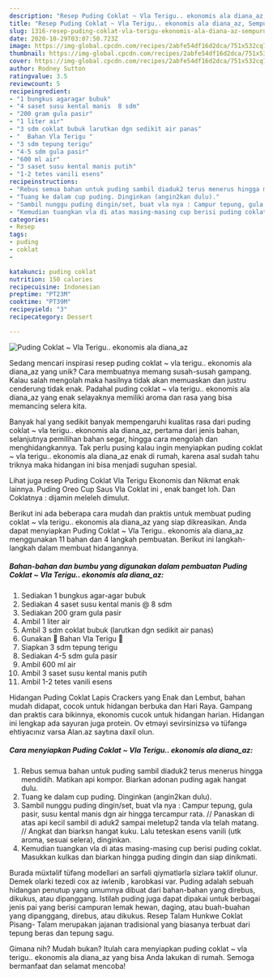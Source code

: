 ```yaml
---
description: "Resep Puding Coklat ~ Vla Terigu.. ekonomis ala diana_az, Sempurna"
title: "Resep Puding Coklat ~ Vla Terigu.. ekonomis ala diana_az, Sempurna"
slug: 1316-resep-puding-coklat-vla-terigu-ekonomis-ala-diana-az-sempurna
date: 2020-10-29T03:07:50.723Z
image: https://img-global.cpcdn.com/recipes/2abfe54df16d2dca/751x532cq70/puding-coklat-vla-terigu-ekonomis-ala-diana_az-foto-resep-utama.jpg
thumbnail: https://img-global.cpcdn.com/recipes/2abfe54df16d2dca/751x532cq70/puding-coklat-vla-terigu-ekonomis-ala-diana_az-foto-resep-utama.jpg
cover: https://img-global.cpcdn.com/recipes/2abfe54df16d2dca/751x532cq70/puding-coklat-vla-terigu-ekonomis-ala-diana_az-foto-resep-utama.jpg
author: Rodney Sutton
ratingvalue: 3.5
reviewcount: 5
recipeingredient:
- "1 bungkus agaragar bubuk"
- "4 saset susu kental manis  8 sdm"
- "200 gram gula pasir"
- "1 liter air"
- "3 sdm coklat bubuk larutkan dgn sedikit air panas"
- "  Bahan Vla Terigu "
- "3 sdm tepung terigu"
- "4-5 sdm gula pasir"
- "600 ml air"
- "3 saset susu kental manis putih"
- "1-2 tetes vanili esens"
recipeinstructions:
- "Rebus semua bahan untuk puding sambil diaduk2 terus menerus hingga mendidih. Matikan api kompor. Biarkan adonan puding agak hangat dulu."
- "Tuang ke dalam cup puding. Dinginkan (angin2kan dulu)."
- "Sambil nunggu puding dingin/set, buat vla nya : Campur tepung, gula pasir, susu kental manis dgn air hingga tercampur rata. // Panaskan di atas api kecil sambil di aduk2 sampai meletup2 tanda vla telah matang. // Angkat dan biarksn hangat kuku. Lalu teteskan esens vanili (utk aroma, sesuai selera), dinginkan."
- "Kemudian tuangkan vla di atas masing-masing cup berisi puding coklat. Masukkan kulkas dan biarkan hingga puding dingin dan siap dinikmati."
categories:
- Resep
tags:
- puding
- coklat
- 

katakunci: puding coklat  
nutrition: 150 calories
recipecuisine: Indonesian
preptime: "PT23M"
cooktime: "PT39M"
recipeyield: "3"
recipecategory: Dessert

---
```



![Puding Coklat ~ Vla Terigu.. ekonomis ala diana_az](https://img-global.cpcdn.com/recipes/2abfe54df16d2dca/751x532cq70/puding-coklat-vla-terigu-ekonomis-ala-diana_az-foto-resep-utama.jpg)

Sedang mencari inspirasi resep puding coklat ~ vla terigu.. ekonomis ala diana_az yang unik? Cara membuatnya memang susah-susah gampang. Kalau salah mengolah maka hasilnya tidak akan memuaskan dan justru cenderung tidak enak. Padahal puding coklat ~ vla terigu.. ekonomis ala diana_az yang enak selayaknya memiliki aroma dan rasa yang bisa memancing selera kita.

Banyak hal yang sedikit banyak mempengaruhi kualitas rasa dari puding coklat ~ vla terigu.. ekonomis ala diana_az, pertama dari jenis bahan, selanjutnya pemilihan bahan segar, hingga cara mengolah dan menghidangkannya. Tak perlu pusing kalau ingin menyiapkan puding coklat ~ vla terigu.. ekonomis ala diana_az enak di rumah, karena asal sudah tahu triknya maka hidangan ini bisa menjadi suguhan spesial.

Lihat juga resep Puding Coklat Vla Terigu Ekonomis dan Nikmat enak lainnya. Puding Oreo Cup Saus Vla Coklat ini , enak banget loh. Dan Coklatnya : dijamin meleleh dimulut.


Berikut ini ada beberapa cara mudah dan praktis untuk membuat puding coklat ~ vla terigu.. ekonomis ala diana_az yang siap dikreasikan. Anda dapat menyiapkan Puding Coklat ~ Vla Terigu.. ekonomis ala diana_az menggunakan 11 bahan dan 4 langkah pembuatan. Berikut ini langkah-langkah dalam membuat hidangannya.

<!--inarticleads1-->

##### Bahan-bahan dan bumbu yang digunakan dalam pembuatan Puding Coklat ~ Vla Terigu.. ekonomis ala diana_az:

1. Sediakan 1 bungkus agar-agar bubuk
1. Sediakan 4 saset susu kental manis @ 8 sdm
1. Sediakan 200 gram gula pasir
1. Ambil 1 liter air
1. Ambil 3 sdm coklat bubuk (larutkan dgn sedikit air panas)
1. Gunakan  💠 Bahan Vla Terigu 💠
1. Siapkan 3 sdm tepung terigu
1. Sediakan 4-5 sdm gula pasir
1. Ambil 600 ml air
1. Ambil 3 saset susu kental manis putih
1. Ambil 1-2 tetes vanili esens


Hidangan Puding Coklat Lapis Crackers yang Enak dan Lembut, bahan mudah didapat, cocok untuk hidangan berbuka dan Hari Raya. Gampang dan praktis cara bikinnya, ekonomis cucok untuk hidangan harian. Hidangan ini lengkap ada sayuran juga protein. Ov etməyi sevirsinizsə və tüfəngə ehtiyacınız varsa Alan.az saytına daxil olun. 

<!--inarticleads2-->

##### Cara menyiapkan Puding Coklat ~ Vla Terigu.. ekonomis ala diana_az:

1. Rebus semua bahan untuk puding sambil diaduk2 terus menerus hingga mendidih. Matikan api kompor. Biarkan adonan puding agak hangat dulu.
1. Tuang ke dalam cup puding. Dinginkan (angin2kan dulu).
1. Sambil nunggu puding dingin/set, buat vla nya : Campur tepung, gula pasir, susu kental manis dgn air hingga tercampur rata. // Panaskan di atas api kecil sambil di aduk2 sampai meletup2 tanda vla telah matang. // Angkat dan biarksn hangat kuku. Lalu teteskan esens vanili (utk aroma, sesuai selera), dinginkan.
1. Kemudian tuangkan vla di atas masing-masing cup berisi puding coklat. Masukkan kulkas dan biarkan hingga puding dingin dan siap dinikmati.


Burada müxtəlif tüfəng modelləri ən sərfəli qiymətlərlə sizlərə təklif olunur. Demek olarki tezedi cox az iwlenib , karobkasi var. Puding adalah sebuah hidangan penutup yang umumnya dibuat dari bahan-bahan yang direbus, dikukus, atau dipanggang. Istilah puding juga dapat dipakai untuk berbagai jenis pai yang berisi campuran lemak hewan, daging, atau buah-buahan yang dipanggang, direbus, atau dikukus. Resep Talam Hunkwe Coklat Pisang- Talam merupakan jajanan tradisional yang biasanya terbuat dari tepung beras dan tepung sagu. 

Gimana nih? Mudah bukan? Itulah cara menyiapkan puding coklat ~ vla terigu.. ekonomis ala diana_az yang bisa Anda lakukan di rumah. Semoga bermanfaat dan selamat mencoba!
